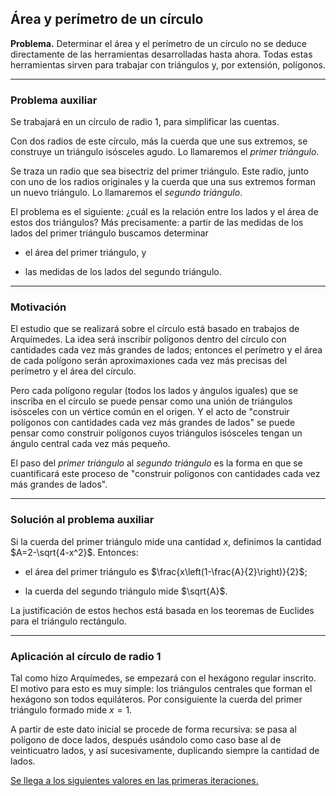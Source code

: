 ﻿## Área y perímetro de un círculo

**Problema.** Determinar el área y el perímetro de un círculo no se deduce directamente de las herramientas desarrolladas hasta ahora. Todas estas herramientas sirven para trabajar con triángulos y, por extensión, polígonos.

---

### Problema auxiliar

Se trabajará en un círculo de radio $1$, para simplificar las cuentas.

Con dos radios de este círculo, más la cuerda que une sus extremos, se construye un triángulo isósceles agudo. Lo llamaremos el *primer triángulo*.

Se traza un radio que sea bisectriz del primer triángulo. Este radio, junto con uno de los radios originales y la cuerda que una sus extremos forman un nuevo triángulo. Lo llamaremos el *segundo triángulo*.

El problema es el siguiente: ¿cuál es la relación entre los lados y el área de estos dos triángulos? Más precisamente: a partir de las medidas de los lados del primer triángulo buscamos determinar
- el área del primer triángulo, y

- las medidas de los lados del segundo triángulo.

---

### Motivación

El estudio que se realizará sobre el círculo está basado en trabajos de Arquímedes. La idea será inscribir polígonos dentro del círculo con cantidades cada vez más grandes de lados; entonces el perímetro y el área de cada polígono serán aproximaxiones cada vez más precisas del perímetro y el área del círculo.

Pero cada polígono regular (todos los lados y ángulos iguales) que se inscriba en el círculo se puede pensar como una unión de triángulos isósceles con un vértice común en el origen. Y el acto de "construir polígonos con cantidades cada vez más grandes de lados" se puede pensar como construir polígonos cuyos triángulos isósceles tengan un ángulo central cada vez más pequeño.

El paso del *primer triángulo* al *segundo triángulo* es la forma en que se cuantificará este proceso de "construir polígonos con cantidades cada vez más grandes de lados".

---

### Solución al problema auxiliar

Si la cuerda del primer triángulo mide una cantidad $x$, definimos la cantidad $A=2-\sqrt{4-x^2}$. Entonces:

- el área del primer triángulo es $\frac{x\left(1-\frac{A}{2}\right)}{2}$;

- la cuerda del segundo triángulo mide $\sqrt{A}$.

La justificación de estos hechos está basada en los teoremas de Euclides para el triángulo rectángulo.

---

### Aplicación al círculo de radio 1

Tal como hizo Arquímedes, se empezará con el hexágono regular inscrito. El motivo para esto es muy simple: los triángulos centrales que forman el hexágono son todos equiláteros. Por consiguiente la cuerda del primer triángulo formado mide $x=1$.

A partir de este dato inicial se procede de forma recursiva: se pasa al polígono de doce lados, después usándolo como caso base al de veinticuatro lados, y así sucesivamente, duplicando siempre la cantidad de lados.

[Se llega a los siguientes valores en las primeras iteraciones.](https://github.com/javutreras/2022-S1-G1/blob/main/Clases/geo_circle.ipynb)
